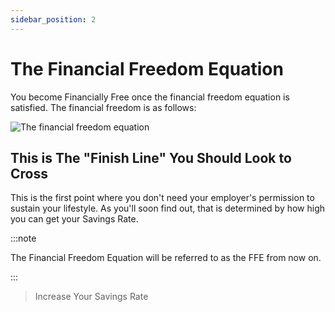 ```yaml
---
sidebar_position: 2
---
```


# The Financial Freedom Equation

You become Financially Free once the financial freedom equation is satisfied. The financial freedom is as follows:

![The financial freedom equation](/img/financial-freedom-equation-dark.svg)

## This is The "Finish Line" You Should Look to Cross

This is the first point where you don't need your employer's permission to sustain your lifestyle. As you'll soon find out, that is determined by how high you can get your Savings Rate.

:::note

The Financial Freedom Equation will be referred to as the FFE from now on.

:::

>Increase Your Savings Rate